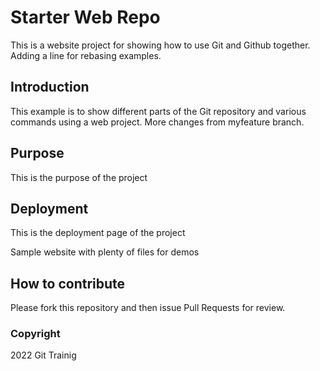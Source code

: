 
# Starter Web Repo

This is a website project for showing how to use Git and Github together.
Adding a line for rebasing examples.

## Introduction

This example is to show different parts of the Git repository and various commands using a web project.
More changes from myfeature branch.

## Purpose

This is the purpose of the project

## Deployment

This is the deployment page of the project 

Sample website with plenty of files for demos

## How to contribute

Please fork this repository and then issue Pull Requests for review.

### Copyright

2022 Git Trainig 

